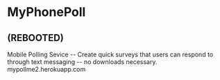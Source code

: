 # MyPhonePoll
## (REBOOTED)

Mobile Polling Sevice -- Create quick surveys that users can respond to through text messaging -- no downloads necessary. 
mypollme2.herokuapp.com
